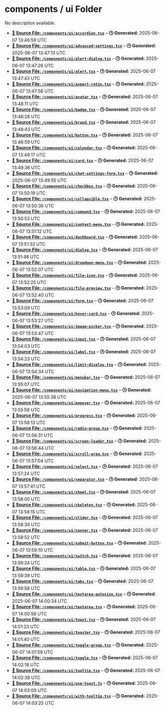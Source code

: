 # components / ui Folder

No description available.

- **[**📄 Source File:** `/components/ui/accordion.tsx`](accordion.tsx.md)** – **🕒 Generated:** 2025-06-07 13:46:59 UTC
- **[**📄 Source File:** `/components/ui/advanced-settings.tsx`](advanced-settings.tsx.md)** – **🕒 Generated:** 2025-06-07 13:47:13 UTC
- **[**📄 Source File:** `/components/ui/alert-dialog.tsx`](alert-dialog.tsx.md)** – **🕒 Generated:** 2025-06-07 13:47:26 UTC
- **[**📄 Source File:** `/components/ui/alert.tsx`](alert.tsx.md)** – **🕒 Generated:** 2025-06-07 13:47:43 UTC
- **[**📄 Source File:** `/components/ui/aspect-ratio.tsx`](aspect-ratio.tsx.md)** – **🕒 Generated:** 2025-06-07 13:47:56 UTC
- **[**📄 Source File:** `/components/ui/avatar.tsx`](avatar.tsx.md)** – **🕒 Generated:** 2025-06-07 13:48:11 UTC
- **[**📄 Source File:** `/components/ui/badge.tsx`](badge.tsx.md)** – **🕒 Generated:** 2025-06-07 13:48:26 UTC
- **[**📄 Source File:** `/components/ui/brand.tsx`](brand.tsx.md)** – **🕒 Generated:** 2025-06-07 13:48:43 UTC
- **[**📄 Source File:** `/components/ui/button.tsx`](button.tsx.md)** – **🕒 Generated:** 2025-06-07 13:48:59 UTC
- **[**📄 Source File:** `/components/ui/calendar.tsx`](calendar.tsx.md)** – **🕒 Generated:** 2025-06-07 13:49:17 UTC
- **[**📄 Source File:** `/components/ui/card.tsx`](card.tsx.md)** – **🕒 Generated:** 2025-06-07 13:49:36 UTC
- **[**📄 Source File:** `/components/ui/chat-settings-form.tsx`](chat-settings-form.tsx.md)** – **🕒 Generated:** 2025-06-07 13:49:55 UTC
- **[**📄 Source File:** `/components/ui/checkbox.tsx`](checkbox.tsx.md)** – **🕒 Generated:** 2025-06-07 13:50:19 UTC
- **[**📄 Source File:** `/components/ui/collapsible.tsx`](collapsible.tsx.md)** – **🕒 Generated:** 2025-06-07 13:50:36 UTC
- **[**📄 Source File:** `/components/ui/command.tsx`](command.tsx.md)** – **🕒 Generated:** 2025-06-07 13:50:53 UTC
- **[**📄 Source File:** `/components/ui/context-menu.tsx`](context-menu.tsx.md)** – **🕒 Generated:** 2025-06-07 13:51:12 UTC
- **[**📄 Source File:** `/components/ui/dashboard.tsx`](dashboard.tsx.md)** – **🕒 Generated:** 2025-06-07 13:51:32 UTC
- **[**📄 Source File:** `/components/ui/dialog.tsx`](dialog.tsx.md)** – **🕒 Generated:** 2025-06-07 13:51:48 UTC
- **[**📄 Source File:** `/components/ui/dropdown-menu.tsx`](dropdown-menu.tsx.md)** – **🕒 Generated:** 2025-06-07 13:52:07 UTC
- **[**📄 Source File:** `/components/ui/file-icon.tsx`](file-icon.tsx.md)** – **🕒 Generated:** 2025-06-07 13:52:25 UTC
- **[**📄 Source File:** `/components/ui/file-preview.tsx`](file-preview.tsx.md)** – **🕒 Generated:** 2025-06-07 13:52:40 UTC
- **[**📄 Source File:** `/components/ui/form.tsx`](form.tsx.md)** – **🕒 Generated:** 2025-06-07 13:53:09 UTC
- **[**📄 Source File:** `/components/ui/hover-card.tsx`](hover-card.tsx.md)** – **🕒 Generated:** 2025-06-07 13:53:27 UTC
- **[**📄 Source File:** `/components/ui/image-picker.tsx`](image-picker.tsx.md)** – **🕒 Generated:** 2025-06-07 13:53:47 UTC
- **[**📄 Source File:** `/components/ui/input.tsx`](input.tsx.md)** – **🕒 Generated:** 2025-06-07 13:54:03 UTC
- **[**📄 Source File:** `/components/ui/label.tsx`](label.tsx.md)** – **🕒 Generated:** 2025-06-07 13:54:23 UTC
- **[**📄 Source File:** `/components/ui/limit-display.tsx`](limit-display.tsx.md)** – **🕒 Generated:** 2025-06-07 13:54:34 UTC
- **[**📄 Source File:** `/components/ui/menubar.tsx`](menubar.tsx.md)** – **🕒 Generated:** 2025-06-07 13:55:07 UTC
- **[**📄 Source File:** `/components/ui/navigation-menu.tsx`](navigation-menu.tsx.md)** – **🕒 Generated:** 2025-06-07 13:55:38 UTC
- **[**📄 Source File:** `/components/ui/popover.tsx`](popover.tsx.md)** – **🕒 Generated:** 2025-06-07 13:55:59 UTC
- **[**📄 Source File:** `/components/ui/progress.tsx`](progress.tsx.md)** – **🕒 Generated:** 2025-06-07 13:56:13 UTC
- **[**📄 Source File:** `/components/ui/radio-group.tsx`](radio-group.tsx.md)** – **🕒 Generated:** 2025-06-07 13:56:31 UTC
- **[**📄 Source File:** `/components/ui/screen-loader.tsx`](screen-loader.tsx.md)** – **🕒 Generated:** 2025-06-07 13:56:44 UTC
- **[**📄 Source File:** `/components/ui/scroll-area.tsx`](scroll-area.tsx.md)** – **🕒 Generated:** 2025-06-07 13:57:04 UTC
- **[**📄 Source File:** `/components/ui/select.tsx`](select.tsx.md)** – **🕒 Generated:** 2025-06-07 13:57:24 UTC
- **[**📄 Source File:** `/components/ui/separator.tsx`](separator.tsx.md)** – **🕒 Generated:** 2025-06-07 13:57:41 UTC
- **[**📄 Source File:** `/components/ui/sheet.tsx`](sheet.tsx.md)** – **🕒 Generated:** 2025-06-07 13:58:00 UTC
- **[**📄 Source File:** `/components/ui/skeleton.tsx`](skeleton.tsx.md)** – **🕒 Generated:** 2025-06-07 13:58:15 UTC
- **[**📄 Source File:** `/components/ui/slider.tsx`](slider.tsx.md)** – **🕒 Generated:** 2025-06-07 13:58:34 UTC
- **[**📄 Source File:** `/components/ui/sonner.tsx`](sonner.tsx.md)** – **🕒 Generated:** 2025-06-07 13:58:52 UTC
- **[**📄 Source File:** `/components/ui/submit-button.tsx`](submit-button.tsx.md)** – **🕒 Generated:** 2025-06-07 13:59:10 UTC
- **[**📄 Source File:** `/components/ui/switch.tsx`](switch.tsx.md)** – **🕒 Generated:** 2025-06-07 13:59:24 UTC
- **[**📄 Source File:** `/components/ui/table.tsx`](table.tsx.md)** – **🕒 Generated:** 2025-06-07 13:59:39 UTC
- **[**📄 Source File:** `/components/ui/tabs.tsx`](tabs.tsx.md)** – **🕒 Generated:** 2025-06-07 13:59:58 UTC
- **[**📄 Source File:** `/components/ui/textarea-autosize.tsx`](textarea-autosize.tsx.md)** – **🕒 Generated:** 2025-06-07 14:00:34 UTC
- **[**📄 Source File:** `/components/ui/textarea.tsx`](textarea.tsx.md)** – **🕒 Generated:** 2025-06-07 14:00:56 UTC
- **[**📄 Source File:** `/components/ui/toast.tsx`](toast.tsx.md)** – **🕒 Generated:** 2025-06-07 14:01:23 UTC
- **[**📄 Source File:** `/components/ui/toaster.tsx`](toaster.tsx.md)** – **🕒 Generated:** 2025-06-07 14:01:40 UTC
- **[**📄 Source File:** `/components/ui/toggle-group.tsx`](toggle-group.tsx.md)** – **🕒 Generated:** 2025-06-07 14:01:59 UTC
- **[**📄 Source File:** `/components/ui/toggle.tsx`](toggle.tsx.md)** – **🕒 Generated:** 2025-06-07 14:02:18 UTC
- **[**📄 Source File:** `/components/ui/tooltip.tsx`](tooltip.tsx.md)** – **🕒 Generated:** 2025-06-07 14:02:38 UTC
- **[**📄 Source File:** `/components/ui/use-toast.ts`](use-toast.ts.md)** – **🕒 Generated:** 2025-06-07 14:03:09 UTC
- **[**📄 Source File:** `/components/ui/with-tooltip.tsx`](with-tooltip.tsx.md)** – **🕒 Generated:** 2025-06-07 14:03:25 UTC